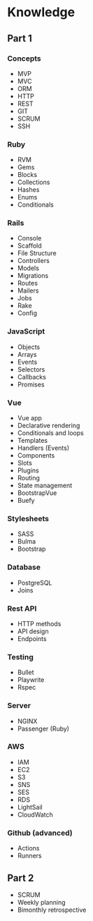 # Knowledge

## Part 1

### Concepts

- MVP
- MVC
- ORM
- HTTP
- REST
- GIT
- SCRUM
- SSH

### Ruby

- RVM
- Gems
- Blocks
- Collections
- Hashes
- Enums
- Conditionals

### Rails

- Console
- Scaffold
- File Structure
- Controllers
- Models
- Migrations
- Routes
- Mailers
- Jobs
- Rake
- Config

### JavaScript

- Objects
- Arrays
- Events
- Selectors
- Callbacks
- Promises

### Vue 

- Vue app
- Declarative rendering
- Conditionals and loops
- Templates
- Handlers (Events)
- Components
- Slots
- Plugins
- Routing
- State management
- BootstrapVue
- Buefy

### Stylesheets
- SASS
- Bulma
- Bootstrap

### Database
- PostgreSQL
- Joins 

### Rest API

- HTTP methods
- API design
- Endpoints

### Testing

- Bullet
- Playwrite
- Rspec

### Server

- NGINX
- Passenger (Ruby)


### AWS

- IAM
- EC2
- S3
- SNS
- SES
- RDS
- LightSail
- CloudWatch

### Github (advanced)

- Actions
- Runners

## Part 2

- SCRUM
- Weekly planning
- Bimonthly retrospective

